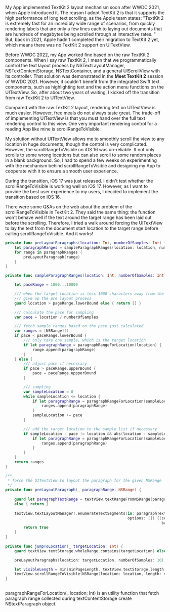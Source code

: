 My App implemented TextKit 2 layout mechanism soon after WWDC 2021, when Apple introduced it. The reason I adopt TextKit 2 is that it supports the high performance of long text scrolling, as the Apple team states: "TextKit 2 is extremely fast for an incredibly wide range of scenarios, from quickly rendering labels that are only a few lines each to laying out documents that are hundreds of megabytes being scrolled through at interactive rates. " But, back in 2021, Apple hadn't completed their migration to TextKit 2 yet, which means there was no TextKit 2 support on UITextView. 

Before WWDC 2022, my App worked fine based on the raw TextKit 2 components. When I say raw TextKit 2, I mean that we programmatically control the text layout process by NSTextLayoutManager, NSTextContentStorage, NSTextContainer, and a general UIScrollView with its controller. That solution was demonstrated in the **Meet TextKit 2** session of WWDC 2021. However, it couldn't benefit from the integrated Swift text components, such as highlighting text and the action menu functions on the UITextView. So, after about two years of waiting, I kicked off the transition from raw TextKit 2 to UITextView.

Compared with the raw TextKit 2 layout, rendering text on UITextView is much easier. However, free meals do not always taste great. The trade-off of implementing UITextView is that you must hand over the full text rendering control to this view. One very important rendering control for a reading App like mine is scrollRangeToVisible.

My solution without UITextView allows me to smoothly scroll the view to any location in huge documents, though the control is very complicated. However, the scrollRangeToVisible on iOS 16 was un-reliable. It not only scrolls to some wrong locations but can also scroll to some random places in a blank background. So, I had to spend a few weeks on experimenting with the mechanism behind scrollRangeToVisible and designing my App to cooperate with it to ensure a smooth user experience.

During the transition, iOS 17 was just released. I didn't test whether the scrollRangeToVisible is working well on iOS 17. However, as I want to provide the best user experience to my users, I decided to implement the transition based on iOS 16.

There were some Q&As on the web about the problem of the scrollRangeToVisible in TextKit 2. They said the same thing: the function won't behave well if the text around the target range has been laid out before the scrolling. Therefore, I tried a walk around forcing the UITextView to lay the text from the document start location to the target range before calling scrollRangeToVisible. And it works!

```swift
private func preLayoutParagraphs(location: Int, numberOfSamples: Int) {
    let paragraphRanges = sampleParagraphRanges(location: location, numberOfSamples: numberOfSamples)
    for range in paragraphRanges {
        preLayoutParagraph(range)
    }
}

private func sampleParagraphRanges(location: Int, numberOfSamples: Int) -> [NSRange] {

    let paceRange = 1000...10000

    /// when the target location is less 1000 characters away from the current location,
    /// give up the pre layout process
    guard location > pageRange.lowerBound else { return [] }

    /// calculate the pace for sampling
    var pace = location / numberOfSamples

    /// fetch sample ranges based on the pace just calculated
    var ranges = [NSRange]()
    if pace < paceRange.lowerBound {
        /// only take one sample, which is the target location
        if let paragraphRange = paragraphRangeForLocation(location) {
            range.append(paragraphRange)
        }
    } else {
        /// adjust pace if necessary
        if pace > paceRange.upperBound {
            pace = paceRange.uppperBound
        }

        /// sampling
        var sampleLocation = 0
        while sampleLocation <= location {
            if let paragraphRange = paragraphRangeForLocation(sampleLocation) {
                ranges.append(paragraphRange)
            }
            sampleLocation += pace
        }

        /// add the target location to the sample list if necessary
        if sampleLocation - pace != location && abs(location - sampleLocation) > paceRange.lowerBound / 10 {
            if let paragraphRange = paragraphRangeForLocation(sampleLocation) {
                ranges.append(paragraphRange)
            }
        }
    }
    return ranges
}

/**
 * force the UITextView to layout the paragraph for the given NSRange
 */
private func preLayoutParagraph(_ paragraphRange: NSRange) {
    
    guard let paragraphTextRange = textView.textRangeFromNSRange(paragraphRange)
    else { return }
    
    textView.textLayoutManager!.enumerateTextSegments(in: paragraphTextRange, type: .highlight,
                                                      options: []) {(segmentTextRange, segmentFragmentFrame,
                                                                     baselinePosition, textContainer) in
        return true
    }
}
    
private func jumpToLocation(_ targetLocation: Int) {
    guard textView.textStorage.wholeRange.contains(targetLocation) else { return }

    preLayoutParagraphs(location: targetLocation, numberOfSamples: 10)

    let visibleLength = min(minPageLength, textView.textStorage.length - location)
    textView.scrollRangeToVisible(NSRange(location: location, length: visibleLength))
}    
            
```

paragraphRangeForLocation(_ location: Int) is an utility function that fetch paragraph range collected during textContentStorage create NStextParagraph object.
